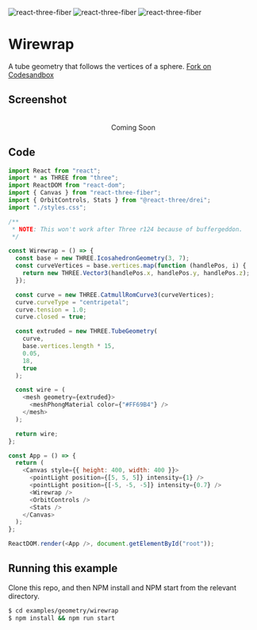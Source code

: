 ![react-three-fiber](https://img.shields.io/badge/dynamic/json?url=https://raw.githubusercontent.com/onion2k/r3f-by-example/develop/examples/geometry/wirewrap/package.json&label=react-three-fiber&query=$.dependencies['react-three-fiber']&color=green) ![react-three-fiber](https://img.shields.io/badge/dynamic/json?url=https://raw.githubusercontent.com/onion2k/r3f-by-example/develop/examples/geometry/wirewrap/package.json&label=three&query=$.dependencies['three']&color=green) ![react-three-fiber](https://img.shields.io/badge/dynamic/json?url=https://raw.githubusercontent.com/onion2k/r3f-by-example/develop/examples/geometry/wirewrap/package.json&label=@react-three/drei&query=$.dependencies['@react-three/drei']&color=green)

# Wirewrap

A tube geometry that follows the vertices of a sphere. [Fork on Codesandbox](https://githubbox.com/onion2k/r3f-by-example/tree/develop/examples/geometry/wirewrap)

## Screenshot
<div align="center">
  <br>
    Coming Soon
  <br>
</div>

## Code
```js
import React from "react";
import * as THREE from "three";
import ReactDOM from "react-dom";
import { Canvas } from "react-three-fiber";
import { OrbitControls, Stats } from "@react-three/drei";
import "./styles.css";

/**
 * NOTE: This won't work after Three r124 because of buffergeddon.
 */

const Wirewrap = () => {
  const base = new THREE.IcosahedronGeometry(3, 7);
  const curveVertices = base.vertices.map(function (handlePos, i) {
    return new THREE.Vector3(handlePos.x, handlePos.y, handlePos.z);
  });

  const curve = new THREE.CatmullRomCurve3(curveVertices);
  curve.curveType = "centripetal";
  curve.tension = 1.0;
  curve.closed = true;

  const extruded = new THREE.TubeGeometry(
    curve,
    base.vertices.length * 15,
    0.05,
    18,
    true
  );

  const wire = (
    <mesh geometry={extruded}>
      <meshPhongMaterial color={"#FF69B4"} />
    </mesh>
  );

  return wire;
};

const App = () => {
  return (
    <Canvas style={{ height: 400, width: 400 }}>
      <pointLight position={[5, 5, 5]} intensity={1} />
      <pointLight position={[-5, -5, -5]} intensity={0.7} />
      <Wirewrap />
      <OrbitControls />
      <Stats />
    </Canvas>
  );
};

ReactDOM.render(<App />, document.getElementById("root"));

```

## Running this example

Clone this repo, and then NPM install and NPM start from the relevant directory.

```bash
$ cd examples/geometry/wirewrap
$ npm install && npm run start
```